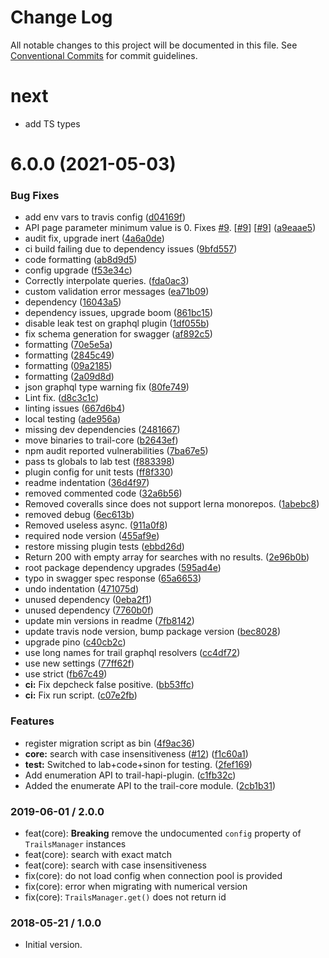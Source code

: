 # Change Log

All notable changes to this project will be documented in this file.
See [Conventional Commits](https://conventionalcommits.org) for commit guidelines.

# next

* add TS types

# 6.0.0 (2021-05-03)


### Bug Fixes

* add env vars to travis config ([d04169f](https://github.com/nearform/trail/commit/d04169f32346e5e6f5c0740b2a4869abdb02acf5))
* API page parameter minimum value is 0. Fixes [#9](https://github.com/nearform/trail/issues/9). [[#9](https://github.com/nearform/trail/issues/9)] [[#9](https://github.com/nearform/trail/issues/9)] ([a9eaae5](https://github.com/nearform/trail/commit/a9eaae5493a7928b2f2328ade7a67eb1bdf6a787))
* audit fix, upgrade inert ([4a6a0de](https://github.com/nearform/trail/commit/4a6a0de254e1ea59a3f8b543730d32c3fe35e0ba))
* ci build failing due to dependency issues ([9bfd557](https://github.com/nearform/trail/commit/9bfd557a67866c74dc2e0784947fda7e4fbb1bc4))
* code formatting ([ab8d9d5](https://github.com/nearform/trail/commit/ab8d9d5bd3abcd7670048495b37fb505ca27888c))
* config upgrade ([f53e34c](https://github.com/nearform/trail/commit/f53e34ce575ce95afd5e7e131e581c36b96318c6))
* Correctly interpolate queries. ([fda0ac3](https://github.com/nearform/trail/commit/fda0ac3895b265799e232745ca58e2c6a3ede41d))
* custom validation error messages ([ea71b09](https://github.com/nearform/trail/commit/ea71b09b081da20e65a21065751333285de9ce3c))
* dependency ([16043a5](https://github.com/nearform/trail/commit/16043a5450430fb636ed5ff7735b8d22de56a3e0))
* dependency issues, upgrade boom ([861bc15](https://github.com/nearform/trail/commit/861bc15f58739b168bf74cccdb770c2ebf864916))
* disable leak test on graphql plugin ([1df055b](https://github.com/nearform/trail/commit/1df055b34bf777a8ee5aa9d5f9d65b93cdbaacaa))
* fix schema generation for swagger ([af892c5](https://github.com/nearform/trail/commit/af892c55c0bf42052ee3827185e1dc8efcd288b6))
* formatting ([70e5e5a](https://github.com/nearform/trail/commit/70e5e5afa1dc567ab9b5c7e82c37e13bb215728e))
* formatting ([2845c49](https://github.com/nearform/trail/commit/2845c49203eba6a6483f605b080edfc742c1038c))
* formatting ([09a2185](https://github.com/nearform/trail/commit/09a21854338c1b701d9ef0c74742da85914b2e60))
* formatting ([2a09d8d](https://github.com/nearform/trail/commit/2a09d8dc01402d98938bff9b74657f412572997d))
* json graphql type warning fix ([80fe749](https://github.com/nearform/trail/commit/80fe749903490d4564e8f84de981d626bb2921d4))
* Lint fix. ([d8c3c1c](https://github.com/nearform/trail/commit/d8c3c1c07ecdae5d6057870f95f52e45acd1cd03))
* linting issues ([667d6b4](https://github.com/nearform/trail/commit/667d6b487a80ff03ed44f9b4c7cecc1665c11a72))
* local testing ([ade956a](https://github.com/nearform/trail/commit/ade956a9e13b02899875e4c7c0d3263a6b179a9b))
* missing dev dependencies ([2481667](https://github.com/nearform/trail/commit/2481667efb615bdfca7327b22e26080870363c6b))
* move binaries to trail-core ([b2643ef](https://github.com/nearform/trail/commit/b2643effac76f2a92cb502f49cc61208c50985a4))
* npm audit reported vulnerabilities ([7ba67e5](https://github.com/nearform/trail/commit/7ba67e5981b7e62cb5570db72a401007efe0485c))
* pass ts globals to lab test ([f883398](https://github.com/nearform/trail/commit/f88339847287c92482282bfd624e6705308d285a))
* plugin config for unit tests ([ff8f330](https://github.com/nearform/trail/commit/ff8f33029a9fc446e3ff805981552af96b614a59))
* readme indentation ([36d4f97](https://github.com/nearform/trail/commit/36d4f97245b64a6b908e1fe0f6556a02b3310f3b))
* removed commented code ([32a6b56](https://github.com/nearform/trail/commit/32a6b56901ef64870d30bc52b64bdd130300f605))
* Removed coveralls since does not support lerna monorepos. ([1abebc8](https://github.com/nearform/trail/commit/1abebc8ace790b2c3370faebcff186bacb80197a))
* removed debug ([6ec613b](https://github.com/nearform/trail/commit/6ec613beddf86d9528063eb150758b65e841b53d))
* Removed useless async. ([911a0f8](https://github.com/nearform/trail/commit/911a0f806f66e2c7c8c1b8f6a7e607daab63ec46))
* required node version ([455af9e](https://github.com/nearform/trail/commit/455af9ecda089fb6d5c303c1039d16102f32e7c7))
* restore missing plugin tests ([ebbd26d](https://github.com/nearform/trail/commit/ebbd26d3e7f53f0951ebafa93258f7aa23783e1a))
* Return 200 with empty array for searches with no results. ([2e96b0b](https://github.com/nearform/trail/commit/2e96b0b898f5890db95362394910bf6e0b18ac06))
* root package dependency upgrades ([595ad4e](https://github.com/nearform/trail/commit/595ad4e965522a478461be5704a017e79b771e40))
* typo in swagger spec response ([65a6653](https://github.com/nearform/trail/commit/65a6653103888ab6709baf64acaf47fdde2bb0fd))
* undo indentation ([471075d](https://github.com/nearform/trail/commit/471075da9b425a2080dd3c7aefcf3769a97f82b2))
* unused dependency ([0eba2f1](https://github.com/nearform/trail/commit/0eba2f10f2dc0bde184b63514d75974c47dd95c3))
* unused dependency ([7760b0f](https://github.com/nearform/trail/commit/7760b0ff9ee30c1a374c297d61f7fd701c36a9c8))
* update min versions in readme ([7fb8142](https://github.com/nearform/trail/commit/7fb8142d3910b8db17f99778e9159c389b365e84))
* update travis node version, bump package version ([bec8028](https://github.com/nearform/trail/commit/bec80285d2fa3f1695846ab23a210dc359fb893f))
* upgrade pino ([c40cb2c](https://github.com/nearform/trail/commit/c40cb2c8aa94a42548b67a139f8430b328d70af7))
* use long names for trail graphql resolvers ([cc4df72](https://github.com/nearform/trail/commit/cc4df72308e04b0483d7beb55a9c40e339f97976))
* use new settings ([77ff62f](https://github.com/nearform/trail/commit/77ff62f2c4448eacff27f2e17be3bc83f24db8a5))
* use strict ([fb67c49](https://github.com/nearform/trail/commit/fb67c49407d91c2a9f9cab62fd07fd70069d02f9))
* **ci:** Fix depcheck false positive. ([bb53ffc](https://github.com/nearform/trail/commit/bb53ffc44932f32b03de936e90c9721012f67884))
* **ci:** Fix run script. ([c07e2fb](https://github.com/nearform/trail/commit/c07e2fba94a82ce9f1884bce79edd50fe9921d9f))


### Features

* register migration script as bin ([4f9ac36](https://github.com/nearform/trail/commit/4f9ac36177faae5da93412cf4c4fddb6aa2790a3))
* **core:** search with case insensitiveness ([#12](https://github.com/nearform/trail/issues/12)) ([f1c60a1](https://github.com/nearform/trail/commit/f1c60a1767189814a21a0eada81ac30185dac248))
* **test:** Switched to lab+code+sinon for testing. ([2fef169](https://github.com/nearform/trail/commit/2fef1693b983f323b6035459caf8735dc4aef342))
* Add enumeration API to trail-hapi-plugin. ([c1fb32c](https://github.com/nearform/trail/commit/c1fb32c19ce96584182c72d40c0aaee0f21c691a))
* Added the enumerate API to the trail-core module. ([2cb1b31](https://github.com/nearform/trail/commit/2cb1b312136d2434816282f0d8e032b4f65ba2c2))





### 2019-06-01 / 2.0.0

-   feat(core): **Breaking** remove the undocumented `config` property of `TrailsManager` instances
-   feat(core): search with exact match
-   feat(core): search with case insensitiveness
-   fix(core): do not load config when connection pool is provided
-   fix(core): error when migrating with numerical version
-   fix(core): `TrailsManager.get()` does not return id

### 2018-05-21 / 1.0.0

-   Initial version.
